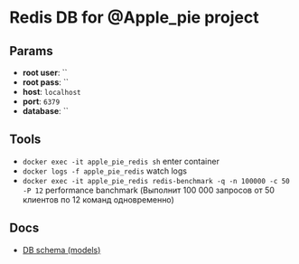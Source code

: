 # Redis DB for @Apple_pie project

## Params

   * **root user**: ``
   * **root pass**: ``
   * **host**: `localhost`
   * **port**: `6379`
   * **database**: ``

## Tools

 * `docker exec -it apple_pie_redis sh` enter container
 * `docker logs -f apple_pie_redis` watch logs
 * `docker exec -it apple_pie_redis redis-benchmark -q -n 100000 -c 50 -P 12` performance banchmark (Выполнит 100 000 запросов от 50 клиентов по 12 команд одновременно)

## Docs

 * [DB schema (models)](./SCHEMA_DOC.md)    
